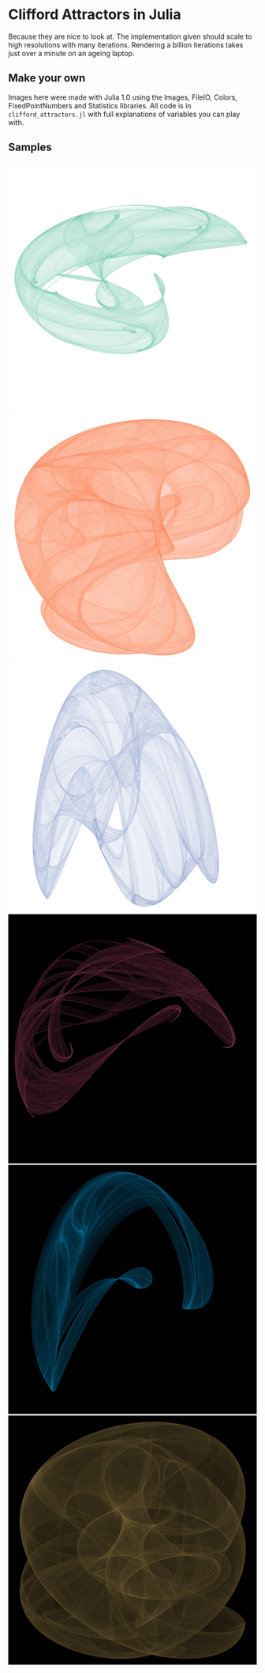 # Clifford Attractors in Julia

Because they are nice to look at. The implementation given should scale to high resolutions with many iterations. Rendering a billion iterations takes just over a minute on an ageing laptop.

## Make your own

Images here were made with Julia 1.0 using the Images, FileIO, Colors, FixedPointNumbers and Statistics libraries. All code is in `clifford_attractors.jl` with full explanations of variables you can play with.

## Samples

![image_1](image_1.jpg)
![image_2](image_2.jpg)
![image_3](image_3.jpg)
![image_4](image_4.jpg)
![image_5](image_5.jpg)
![image_6](image_6.jpg)
